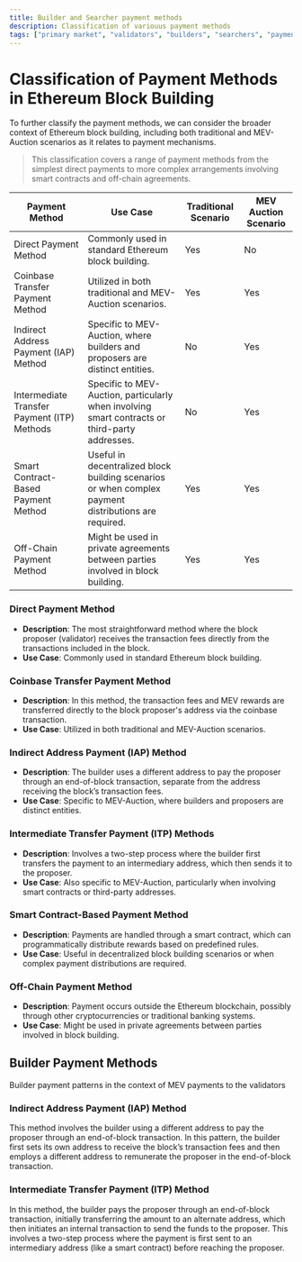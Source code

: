 ```yaml
---
title: Builder and Searcher payment methods
description: Classification of variouus payment methods
tags: ["primary market", "validators", "builders", "searchers", "payment"]
---
```


# Classification of Payment Methods in Ethereum Block Building

To further classify the payment methods, we can consider the broader context of Ethereum block building, including both traditional and MEV-Auction scenarios as it relates to payment mechanisms.

> This classification covers a range of payment methods from the simplest direct payments to more complex arrangements involving smart contracts and off-chain agreements.


| **Payment Method**                      | **Use Case**                                                                                          | **Traditional Scenario** | **MEV Auction Scenario** |
|-----------------------------------------|--------------------------------------------------------------------------------------------------------|--------------------------|--------------------------|
| Direct Payment Method                   | Commonly used in standard Ethereum block building.                                                     | Yes                      | No                       |
| Coinbase Transfer Payment Method        | Utilized in both traditional and MEV-Auction scenarios.                                                | Yes                      | Yes                      |
| Indirect Address Payment (IAP) Method   | Specific to MEV-Auction, where builders and proposers are distinct entities.                           | No                       | Yes                      |
| Intermediate Transfer Payment (ITP) Methods | Specific to MEV-Auction, particularly when involving smart contracts or third-party addresses.         | No                       | Yes                      |
| Smart Contract-Based Payment Method     | Useful in decentralized block building scenarios or when complex payment distributions are required.    | Yes                      | Yes                      |
| Off-Chain Payment Method                | Might be used in private agreements between parties involved in block building.                         | Yes                      | Yes                      |

### Direct Payment Method

- **Description**: The most straightforward method where the block proposer (validator) receives the transaction fees directly from the transactions included in the block.
- **Use Case**: Commonly used in standard Ethereum block building.

### Coinbase Transfer Payment Method

- **Description**: In this method, the transaction fees and MEV rewards are transferred directly to the block proposer's address via the coinbase transaction.
- **Use Case**: Utilized in both traditional and MEV-Auction scenarios.

### Indirect Address Payment (IAP) Method

- **Description**: The builder uses a different address to pay the proposer through an end-of-block transaction, separate from the address receiving the block’s transaction fees.
- **Use Case**: Specific to MEV-Auction, where builders and proposers are distinct entities.

### Intermediate Transfer Payment (ITP) Methods

- **Description**: Involves a two-step process where the builder first transfers the payment to an intermediary address, which then sends it to the proposer.
- **Use Case**: Also specific to MEV-Auction, particularly when involving smart contracts or third-party addresses.

### Smart Contract-Based Payment Method

- **Description**: Payments are handled through a smart contract, which can programmatically distribute rewards based on predefined rules.
- **Use Case**: Useful in decentralized block building scenarios or when complex payment distributions are required.

### Off-Chain Payment Method

- **Description**: Payment occurs outside the Ethereum blockchain, possibly through other cryptocurrencies or traditional banking systems.
- **Use Case**: Might be used in private agreements between parties involved in block building.


## Builder Payment Methods

Builder payment patterns in the context of MEV payments to the validators

### Indirect Address Payment (IAP) Method

This method involves the builder using a different address to pay the proposer through an end-of-block transaction. In
this pattern, the builder first sets its own address to receive the block’s transaction fees and then employs a
different address to remunerate the proposer in the end-of-block transaction.

### Intermediate Transfer Payment (ITP) Method

In this method, the builder pays the proposer through an end-of-block transaction, initially transferring the amount to
an alternate address, which then initiates an internal transaction to send the funds to the proposer. This involves a
two-step process where the payment is first sent to an intermediary address (like a smart contract) before reaching the
proposer.

